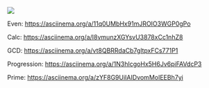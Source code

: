 <a href="https://codeclimate.com/github/BlackInBlack/java-project-lvl1/maintainability"><img src="https://api.codeclimate.com/v1/badges/b6590b41d8abebaf825d/maintainability" /></a>


Even:
https://asciinema.org/a/11q0UMbHx91mJROIO3WGP0gPo

Calc:
https://asciinema.org/a/I8vmunzXGYsvU3878xCc1nhZ8

GCD:
https://asciinema.org/a/vt8QBRRdaCb7gltpxFCs771P1

Progression:
https://asciinema.org/a/1N3hIcgoHx5H6Jv6piFAVdcP3

Prime:
https://asciinema.org/a/zYF8G9UiIAIDvomMoIEEBh7yi


